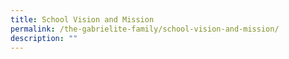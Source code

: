 ```yaml
---
title: School Vision and Mission
permalink: /the-gabrielite-family/school-vision-and-mission/
description: ""
---
```

